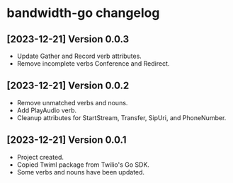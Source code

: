 bandwidth-go changelog
====================

[2023-12-21] Version 0.0.3
---------------------------
- Update Gather and Record verb attributes.
- Remove incomplete verbs Conference and Redirect.

[2023-12-21] Version 0.0.2
---------------------------
- Remove unmatched verbs and nouns.
- Add PlayAudio verb.
- Cleanup attributes for StartStream, Transfer, SipUri, and PhoneNumber.

[2023-12-21] Version 0.0.1
---------------------------
- Project created.
- Copied Twiml package from Twilio's Go SDK.
- Some verbs and nouns have been updated.
